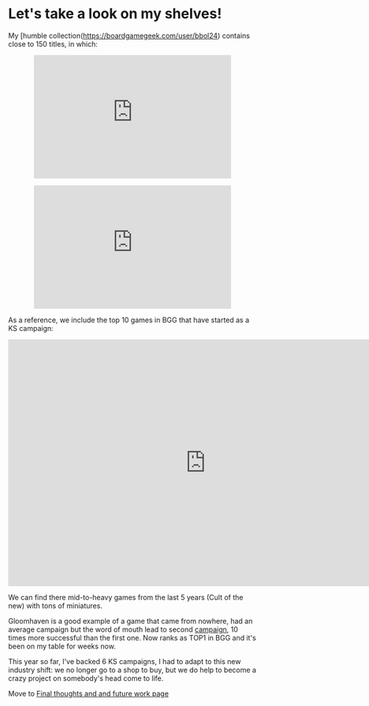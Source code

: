 
# Let's take a look on my shelves!

My [humble collection(https://boardgamegeek.com/user/bbol24) contains close to 150 titles, in which:

<p align="center">
<iframe
  src="https://dcl.dev.looker.com/embed/looks/882"
  width="400"
  height="250"
   frameborder='0'>
</iframe></p>

<p align="center">
<iframe
  src="https://dcl.dev.looker.com/embed/looks/883"
  width="400"
  height="250"
   frameborder='0'>
</iframe></p>

As a reference, we include the top 10 games in BGG that have started as a KS campaign:

<p align="center">
<iframe
  src="https://dcl.dev.looker.com/embed/looks/924"
  width="800"
  height="500"
   frameborder='0'>
</iframe></p>

We can find there mid-to-heavy games from the last 5 years (Cult of the new) with tons of miniatures.

Gloomhaven is a good example of a game that came from nowhere, had an average campaign but the word of mouth lead to second [campaign](https://www.kickstarter.com/projects/1350948450/gloomhaven-second-printing), 10 times more successful than the first one. Now ranks as TOP1 in BGG and it's been on my table for weeks now.

This year so far, I've backed 6 KS campaigns, I had to adapt to this new industry shift: we no longer go to a shop to buy, but we do help to become a crazy project on somebody's head come to life.

Move to [Final thoughts and and future work page](https://diegocamlooker.github.io/Kickstarter/final)
